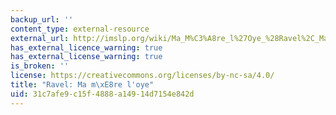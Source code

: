 ```yaml
---
backup_url: ''
content_type: external-resource
external_url: http://imslp.org/wiki/Ma_M%C3%A8re_l%27Oye_%28Ravel%2C_Maurice%29
has_external_licence_warning: true
has_external_license_warning: true
is_broken: ''
license: https://creativecommons.org/licenses/by-nc-sa/4.0/
title: "Ravel: Ma m\xE8re l'oye"
uid: 31c7afe9-c15f-4888-a149-14d7154e842d
---
```

